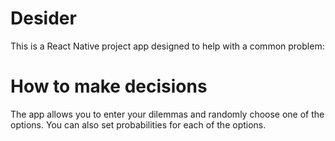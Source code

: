 # Desider
 This is a React Native project app designed to help with a common problem:
# How to make decisions
The app allows you to enter your dilemmas and randomly choose one of the options.
You can also set probabilities for each of the options.